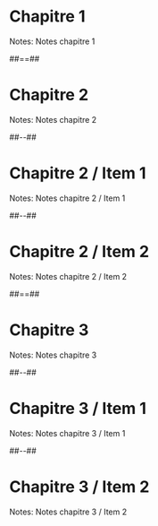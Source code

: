 
# Chapitre 1

Notes:
Notes chapitre 1

##==##

# Chapitre 2

Notes:
Notes chapitre 2

##--##

# Chapitre 2 / Item 1

Notes:
Notes chapitre 2 / Item 1

##--##

# Chapitre 2 / Item 2

Notes:
Notes chapitre 2 / Item 2

##==##

# Chapitre 3

Notes:
Notes chapitre 3

##--##

# Chapitre 3 / Item 1

Notes:
Notes chapitre 3 / Item 1

##--##

# Chapitre 3 / Item 2

Notes:
Notes chapitre 3 / Item 2